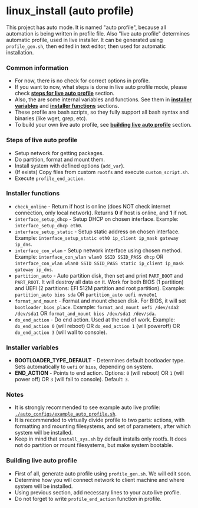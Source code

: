 linux_install (auto profile)
============================

This project has auto mode. It is named "auto profile", because all automation is being written in profile file.
Also "live auto profile" determines automatic profile, used in live installer.
It can be generated using `profile_gen.sh`, then edited in text editor, then used for automatic installation.

### Common information

* For now, there is no check for correct options in profile.
* If you want to now, what steps is done in live auto profile mode, please check [**steps for live auto profile**](#steps-of-live-auto-profile) section.
* Also, the are some internal variables and functions. See them in [**installer variables**](#installer-variables) and [**installer functions**](#installer-functions) sections.
* These profile are bash scripts, so they fully support all bash syntax and binaries (like wget, grep, etc).
* To build your own live auto profile, see [**building live auto profile**](#building-live-auto-profile) section.

### Steps of live auto profile

* Setup network for getting packages.
* Do partition, format and mount them.
* Install system with defined options (`add_var`).
* (If exists) Copy files from custom `rootfs` and execute `custom_script.sh`.
* Execute `profile_end_action`.

### Installer functions

* `check_online` - Return if host is online (does NOT check internet connection, only local network). Returns **0** if host is online, and **1** if not.
* `interface_setup_dhcp` - Setup DHCP on chosen interface. Example: `interface_setup_dhcp eth0`.
* `interface_setup_static` - Setup static address on chosen interface. Example: `interface_setup_static eth0 ip_client ip_mask gateway ip_dns`.
* `interface_con_wlan` - Setup network interface using chosen method. Example: `interface_con_wlan wlan0 SSID SSID_PASS dhcp` OR `interface_con_wlan wlan0 SSID SSID_PASS static ip_client ip_mask gateway ip_dns`.
* `partition_auto` - Auto partition disk, then set and print `PART_BOOT` and `PART_ROOT`. It will destroy all data on it. Work for both BIOS (1 partition) and UEFI (2 partitions: EFI 512M partition and root partition). Example: `partition_auto bios sda` OR `partition_auto uefi nvme0n1`
* `format_and_mount` - Format and mount chosen disk. For BIOS, it will set `bootloader_bios_place`. Example: `format_and_mount uefi /dev/sda2 /dev/sda1` OR `format_and_mount bios /dev/sda1 /dev/sda`.
* `do_end_action` - Do end action. Used at the end of work. Example: `do_end_action 0` (will reboot) OR `do_end_action 1` (will poweroff) OR `do_end_action 3` (will wall to console).

### Installer variables

* **BOOTLOADER_TYPE_DEFAULT** - Determines default bootloader type. Sets automatically to `uefi` or `bios`, depending on system.
* **END_ACTION** - Points to end action. Options: `0` (will reboot) OR `1` (will power off) OR `3` (will fall to console). Default: `3`.

### Notes

* It is strongly recommended to see example auto live profile: [`./auto_configs/example_auto_profile.sh`](./example_auto_profile.sh).
* It is recommended to virtually divide profile to two parts: actions, with formatting and mounting filesystems, and set of parameters, after which system will be installed.
* Keep in mind that `install_sys.sh` by default installs only rootfs. It does not do partition or mount filesystems, but make system bootable.

### Building live auto profile

* First of all, generate auto profile using `profile_gen.sh`. We will edit soon.
* Determine how you will connect network to client machine and where system will be installed.
* Using previous section, add necessary lines to your auto live profile.
* Do not forget to write `profile_end_action` function in profile.
